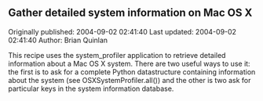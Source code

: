 ## Gather detailed system information on Mac OS X 
Originally published: 2004-09-02 02:41:40 
Last updated: 2004-09-02 02:41:40 
Author: Brian Quinlan 
 
This recipe uses the system_profiler application to retrieve detailed information about a Mac OS X system. There are two useful ways to use it: the first is to ask for a complete Python datastructure containing information about the system (see OSXSystemProfiler.all()) and the other is two ask for particular keys in the system information database.